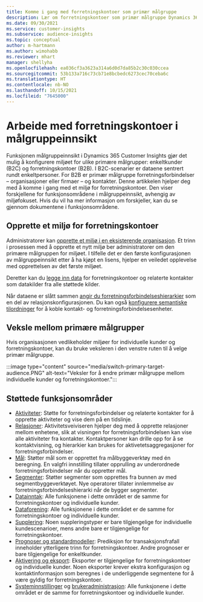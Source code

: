 ```yaml
---
title: Komme i gang med forretningskontoer som primær målgruppe
description: Lær om forretningskontoer som primær målgruppe Dynamics 365 Customer Insights.
ms.date: 09/30/2021
ms.service: customer-insights
ms.subservice: audience-insights
ms.topic: conceptual
author: m-hartmann
ms.author: wimohabb
ms.reviewer: mhart
manager: shellyha
ms.openlocfilehash: ea036cf3a3623a314a6d0d7da85b2c30c030ccea
ms.sourcegitcommit: 53b133a716c73cb71e8bcbedc6273cec70ceba6c
ms.translationtype: HT
ms.contentlocale: nb-NO
ms.lasthandoff: 10/15/2021
ms.locfileid: "7645000"
---
```

# <a name="work-with-business-accounts-in-audience-insights"></a>Arbeide med forretningskontoer i målgruppeinnsikt

Funksjonen målgruppeinnsikt i Dynamics 365 Customer Insights gjør det mulig å konfigurere miljøet for ulike primære målgrupper: enkeltkunder (B2C) og forretningskontoer (B2B). I B2C-scenarier er dataene sentrert rundt enkeltpersoner. For B2B er primær målgruppe forretningsforbindelser – organisasjoner eller firmaer – og kontakter. Denne artikkelen hjelper deg med å komme i gang med et miljø for forretningskontoer. Den viser forskjellene for funksjonsområdene i målgruppeinnsikt, avhengig av miljøfokuset. Hvis du vil ha mer informasjon om forskjeller, kan du se gjennom dokumentene i funksjonsområdene. 

## <a name="create-an-environment-for-business-accounts"></a>Opprette et miljø for forretningskontoer

Administratorer kan [opprette et miljø i en eksisterende organisasjon](create-environment.md). Et trinn i prosessen med å opprette et nytt miljø ber administratorer om den primære målgruppen for miljøet. I tilfelle det er den første konfigurasjonen av målgruppeinnsikt etter å ha kjøpt en lisens, hjelper en veiledet opplevelse med opprettelsen av det første miljøet.

Deretter kan du [legge inn data](data-sources.md) for forretningskontoer og relaterte kontakter som datakilder fra alle støttede kilder.

Når dataene er slått sammen [angir du forretningsforbindelseshierarkier](relationships.md#set-up-account-hierarchies) som en del av relasjonskonfigurasjonen. Du kan også [konfigurere semantiske tilordninger](semantic-mappings.md) for å koble kontakt- og forretningsforbindelsesenheter. 

## <a name="switch-between-primary-target-audience"></a>Veksle mellom primære målgrupper

Hvis organisasjonen vedlikeholder miljøer for individuelle kunder og forretningskontoer, kan du bruke veksleren i den venstre ruten til å velge primær målgruppe.

:::image type="content" source="media/switch-primary-target-audience.PNG" alt-text="Veksler for å endre primær målgruppe mellom individuelle kunder og forretningskontoer.":::

## <a name="supported-feature-areas"></a>Støttede funksjonsområder

- [Aktiviteter](activities.md): Støtte for forretningsforbindelser og relaterte kontakter for å opprette aktiviteter og vise dem på en tidslinje.
- [Relasjoner](relationships.md): Aktivitetsveiviseren hjelper deg med å opprette relasjoner mellom enhetene, slik at visningen for forretningsforbindelsen kan vise alle aktiviteter fra kontakter. Kontaktpersoner kan drille opp for å se kontaktvisning, og hierarkier kan brukes for aktivetetsaggregasjoner for forretningsforbindelser.
- [Mål](measures.md): Støtter mål som er opprettet fra målbyggeverktøy med én beregning. En valgfri innstilling tillater opprulling av underordnede forretningsforbindelser når du oppretter mål.
- [Segmenter](segments.md): Støtter segmenter som opprettes fra bunnen av med segmentbyggeverktøyet. Nye operatorer tillater innlemmelse av forretningsforbindelseshierarki når de bygger segmenter.
- [Datainntak](data-sources.md): Alle funksjonene i dette området er de samme for forretningskontoer og individuelle kunder.
- [Dataforening](data-unification.md): Alle funksjonene i dette området er de samme for forretningskontoer og individuelle kunder.
- [Supplering](enrichment-hub.md): Noen suppleringstyper er bare tilgjengelige for individuelle kundescenarioer, mens andre bare er tilgjengelige for forretningskontoer.
- [Prognoser og standardmodeller](predictions-overview.md): Prediksjon for transaksjonsfrafall inneholder ytterligere trinn for forretningskontoer. Andre prognoser er bare tilgjengelige for enkeltkunder.
- [Aktivering og eksport](export-destinations.md): Eksporter er tilgjengelige for forretningskontoer og individuelle kunder. Noen eksporter krever ekstra konfigurasjon og kontaktinformasjon som beregnes i de underliggende segmentene for å være gyldig for forretningskontoer.
- [Systeminnstillinger](system.md) og [brukeradministrasjon](permissions.md): Alle funksjonene i dette området er de samme for forretningskontoer og individuelle kunder.

